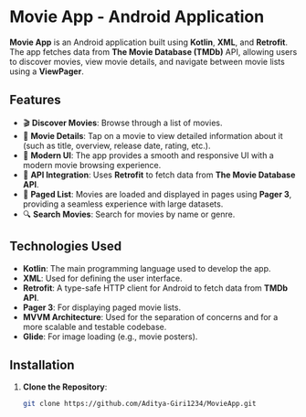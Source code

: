 # Movie App - Android Application

**Movie App** is an Android application built using **Kotlin**, **XML**, and **Retrofit**. The app fetches data from **The Movie Database (TMDb)** API, allowing users to discover movies, view movie details, and navigate between movie lists using a **ViewPager**.

## Features

- 🎬 **Discover Movies**: Browse through a list of movies.
- 📜 **Movie Details**: Tap on a movie to view detailed information about it (such as title, overview, release date, rating, etc.).
- 📱 **Modern UI**: The app provides a smooth and responsive UI with a modern movie browsing experience.
- 🔄 **API Integration**: Uses **Retrofit** to fetch data from **The Movie Database API**.
- 📑 **Paged List**: Movies are loaded and displayed in pages using **Pager 3**, providing a seamless experience with large datasets.
- 🔍 **Search Movies**: Search for movies by name or genre.

## Technologies Used

- **Kotlin**: The main programming language used to develop the app.
- **XML**: Used for defining the user interface.
- **Retrofit**: A type-safe HTTP client for Android to fetch data from **TMDb API**.
- **Pager 3**: For displaying paged movie lists.
- **MVVM Architecture**: Used for the separation of concerns and for a more scalable and testable codebase.
- **Glide**: For image loading (e.g., movie posters).

## Installation

1. **Clone the Repository**:

   ```bash
   git clone https://github.com/Aditya-Giri1234/MovieApp.git
